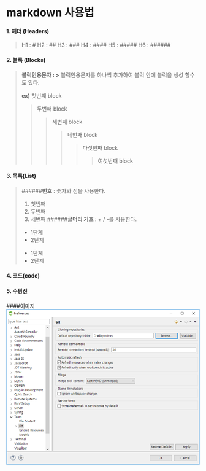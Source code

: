 # __markdown 사용법__

#### 1. 헤더 (Headers)
> H1 : #
> H2 : ##
> H3 : ###
> H4 : ####
> H5 : #####
> H6 : ######

#### 2. 블록 (Blocks)
> __블럭인용문자  :  >__
> 블럭인용문자를 하나씩 추가하여 블럭 안에 블럭을 생성 할수도 있다.
> 
> __ex)__
> 첫번째 block
> > 두번째 block
> > > 세번째 block
> > > > 네번째 block
> > > > > 다섯번째 block
> > > > > > 여섯번째 block

#### 3. 목록(List)
> ######__번호__ : 숫자와 점을 사용한다.
> 1. 첫번째
> 2. 두번째
> 3. 세번째
> ######__글머리 기호__ : + / -를 사용한다.
> - 1단계
>  - 2단계
> + 1단계
>  + 2단계   

#### 4. 코드(code)

#### 5. 수평선

####이미지
![Alt text](/uploads/git/egit_01.png)